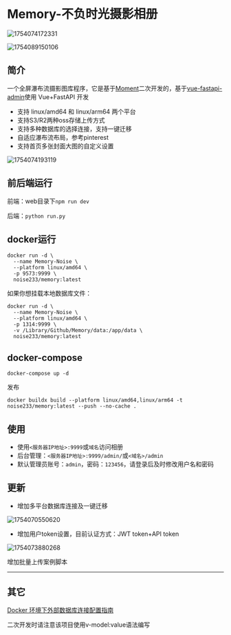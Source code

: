 # Memory-不负时光摄影相册

![1754074172331](https://s2.loli.net/2025/08/02/EjIZ1X6MSHqUlTD.png)

![1754089150106](https://s2.loli.net/2025/08/02/o51PLHecODG9fZQ.png)

## 简介

一个全屏瀑布流摄影图库程序，它是基于[Moment](https://github.com/Robert-Stackflow/Moment)二次开发的，基于[vue-fastapi-admin](https://github.com/mizhexiaoxiao/vue-fastapi-admin)使用 Vue+FastAPI 开发

- 支持 linux/amd64 和 linux/arm64 两个平台
- 支持S3/R2两种oss存储上传方式
- 支持多种数据库的选择连接，支持一键迁移
- 自适应瀑布流布局，参考pinterest
- 支持首页多张封面大图的自定义设置

![1754074193119](https://s2.loli.net/2025/08/02/NnOJshlFMT3iEoC.png)

## 前后端运行

前端：web目录下`npm run dev`

后端：`python run.py` 

## docker运行

```
docker run -d \
  --name Memory-Noise \
  --platform linux/amd64 \
  -p 9573:9999 \
  noise233/memory:latest
```

如果你想挂载本地数据库文件：

```
docker run -d \
  --name Memory-Noise \
  --platform linux/amd64 \
  -p 1314:9999 \
  -v /Library/Github/Memory/data:/app/data \
  noise233/memory:latest
```

## docker-compose

```
docker-compose up -d
```

发布

```
docker buildx build --platform linux/amd64,linux/arm64 -t noise233/memory:latest --push --no-cache .
```

## 使用

- 使用`<服务器IP地址>:9999`或`域名`访问相册
- 后台管理：`<服务器IP地址>:9999/admin/`或`<域名>/admin`
- 默认管理员账号：`admin`，密码：`123456`，请登录后及时修改用户名和密码

## 更新

- 增加多平台数据库连接及一键迁移

![1754070550620](https://s2.loli.net/2025/08/02/U3nYiH7h8aGS6bE.png)

- 增加用户token设置，目前认证方式：JWT token+API token

![1754073880268](https://s2.loli.net/2025/08/02/5V7cSFgkRMzyBfv.png)

增加批量上传案例脚本

------

## 其它

[Docker 环境下外部数据库连接配置指南](https://github.com/rcy1314/Memory/blob/main/DOCKER_DATABASE_SETUP.md)

二次开发时请注意该项目使用v-model:value语法编写
